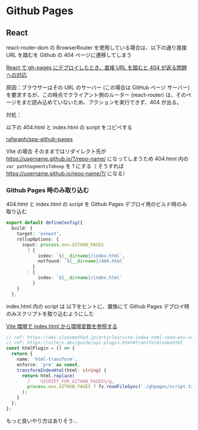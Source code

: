 # Github Pages

## React

react-router-dom の BrowserRouter を使用している場合は、以下の通り直接 URL を踏むを Github の 404 ページに遷移してしまう

[React で gh-pages にデプロイしたとき、直接 URL を踏むと 404 が返る問題への対応](https://qiita.com/takuya0206/items/f284b5e68f48f1ebefae)

原因：ブラウザーはその URL のサーバー (この場合は GitHub ページ サーバー) を要求するが、この時点でクライアント側のルーター (react-router) は、そのページをまだ読み込めていないため、アクションを実行できず、404 が出る。

対処：

以下の 404.html と index.html の script をコピペする

[rafgraph/spa-github-pages](https://github.com/rafgraph/spa-github-pages)

Vite の場合 そのままではリダイレクト先が https://username.github.io/?/repo-name/ になってしまうため 404.html 内の `var pathSegmentsToKeep` を 1 にする（ そうすれば https://username.github.io/repo-name/?/ になる）

### Github Pages 時のみ取り込む

404.html と index.html の script を Github Pages デプロイ用のビルド時のみ取り込む

```typescript
export default defineConfig({
  build: {
    target: 'esnext',
    rollupOptions: {
      input: process.env.GITHUB_PAGES
        ? {
            index: `${__dirname}/index.html`,
            notfound: `${__dirname}/404.html`
          }
        : {
            index: `${__dirname}/index.html`
          }
    }
  },
```

index.html 内の script は 以下をヒントに、置換にて Github Pages デプロイ時のみスクリプトを取り込むようにした

[Vite 環境で index.html から環境変数を参照する](https://dev.classmethod.jp/articles/vite-index-html-read-env-variables/)

```typescript
// ref: https://dev.classmethod.jp/articles/vite-index-html-read-env-variables/
// ref: https://vitejs.dev/guide/api-plugin.html#transformindexhtml
const htmlPlugin = () => {
  return {
    name: 'html-transform',
    enforce: 'pre' as const,
    transformIndexHtml(html: string) {
      return html.replace(
        /    %SCRIPT_FOR_GITHUB_PAGES%/g,
        process.env.GITHUB_PAGES ? fs.readFileSync('./ghpages/script.txt', 'utf8') : ''
      );
    }
  };
};
```

もっと良いやり方はありそう…
